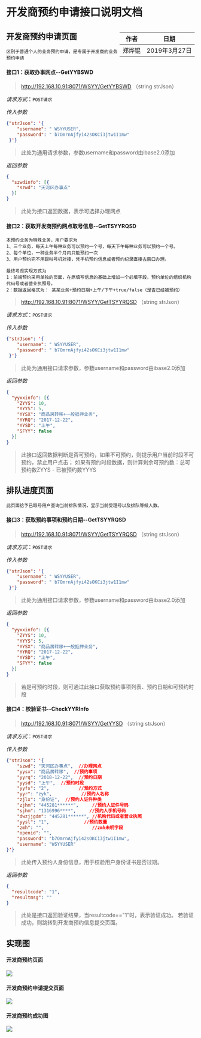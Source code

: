 # 开发商预约申请接口说明文档

<div style="float:right">

|作者|日期|
|----|---|
|郑烨锟|2019年3月27日|

</div>

## 开发商预约申请页面

    区别于普通个人的业务预约申请，是专属于开发商的业务预约申请

#### 接口1：获取办事网点--GetYYBSWD

> http://192.168.10.91:8071/WSYY/GetYYBSWD （string strJson）

*请求方式*：`POST请求`

*传入参数*
```json
{"strJson": '{ 
    "username": " WSYYUSER", 
    "password": " b7OmrnAjfyi42sOKCi3jtw1I1mw"
 }'}
```

> 此处为通用请求参数，参数username和password由ibase2.0添加

*返回参数*

```json
{
  "szwdinfo": [{
    "szwd": "天河区办事点"
  }]
}
```

> 此处为接口返回数据，表示可选择办理网点

####  接口2：获取开发商预约网点取号信息--GetTSYYRQSD
    
    本预约业务为特殊业务，用户要求为
    1、三个业务，每天上午每种业务可以预约一个号，每天下午每种业务可以预约一个号。
    2、每个单位，一种业务半个月内只能预约一次
    3、用户预约完不用跟叫号机对接，凭手机预约信息或者预约纪录直接去窗口办理。
    
    最终考虑实现方式为
    1：前端预约采用单独的页面，在原填写信息的基础上增加一个必填字段，预约单位的组织机构代码号或者营业执照号。
    2：数据返回格式为： 某某业务+预约日期+上午/下午+true/false（是否已经被预约）

> http://192.168.10.91:8071/WSYY/GetTSYYRQSD （string strJson）

*请求方式*：`POST请求`

*传入参数*

```json
{"strJson": '{ 
    "username": " WSYYUSER", 
    "password": " b7OmrnAjfyi42sOKCi3jtw1I1mw"
 }'}
```

> 此处为通用接口请求参数，参数username和password由ibase2.0添加

*返回参数*

```json
{
  "yyxxinfo": [{
    "ZYYS": 10,
    "YYYS": 5,
    "YYSX": "商品房转移+一般抵押业务",
    "YYRQ": "2017-12-22",
    "YYSD": "上午",
    "SFYY": false
  }]
}
```
 
> 此接口返回数据判断是否可预约，如果不可预约，则提示用户当前时段不可预约，禁止用户点击；
    如果有预约时段数据，则计算剩余可预约数：总可预约数ZYYS - 已被预约数YYYS

## 排队进度页面
    
    此页面给予已取号用户查询当前排队情况，显示当前受理号以及排队等候人数。

#### 接口3：获取预约事项和预约日期--GetTSYYRQSD

> http://192.168.10.91:8071/WSYY/GetTSYYRQSD （string  strJson）

*请求方式*：`POST请求`

*传入参数*

```json
{"strJson": '{ 
    "username": " WSYYUSER", 
    "password": " b7OmrnAjfyi42sOKCi3jtw1I1mw"
 }'}
```

> 此处为通用接口请求参数，参数username和password由ibase2.0添加

*返回参数*

```json
{
  "yyxxinfo": [{
    "ZYYS": 10,
    "YYYS": 5,
    "YYSX": "商品房转移+一般抵押业务",
    "YYRQ": "2017-12-22",
    "YYSD": "上午",
    "SFYY": false
  }]
}
```

> 若是可预约时段，则可通过此接口获取预约事项列表、预约日期和可预约时段

#### 接口4：校验证书--CheckYYRInfo

> http://192.168.10.91:8071/WSYY/GetYYSD （string  strJson）

*请求方式*：`POST请求`

*传入参数*

```json
{"strJson": '{ 
    "szwd": "天河区办事点",  //办理网点
    "yysx": "商品房转移",  //预约事项
    "yyrq": "2018-12-22",  //预约日期
    "yysd": "上午",  //预约时段
    "yyfs": "2",           //预约方式
    "yyr": "zyk",           //预约人名称
    "zjlx": "身份证",  //预约人证件种类
    "zjhm": "445281******",     //预约人证件号码
    "sjhm": "1316996****",     //预约人手机号码
    "dwzjjgdm": "445281******", //机构代码或者营业执照
    "yysl": "1",             //预约数量
    "zmh": "",                  //zmh未明字段
    "openid": "",
    "password": "b7OmrnAjfyi42sOKCi3jtw1I1mw", 
    "username": "WSYYUSER"
}'}
```

> 此处传入预约人身份信息，用于校验用户身份证书是否过期。

*返回参数*
```json
{
  "resultcode": "1",
  "resultmsg": ""
}
```

> 此处是接口返回验证结果，当resultcode=="1"时，表示验证成功。
    若验证成功，则跳转到开发商预约信息提交页面。

## 实现图

#### 开发商预约页面
![](../images/开发商预约申请页面.png)

#### 开发商预约申请提交页面
![](../images/开发商预约申请提交页面.png)

#### 开发商预约成功图
![](../images/开发商预约成功图.png)


